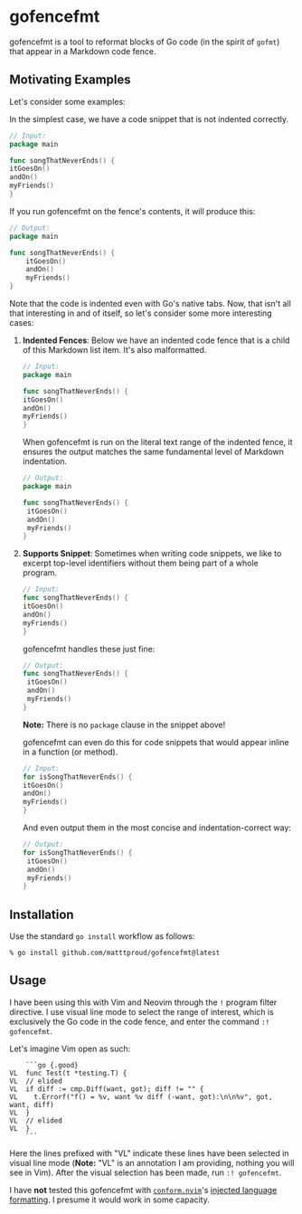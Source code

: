 # gofencefmt

gofencefmt is a tool to reformat blocks of Go code (in the spirit of `gofmt`)
that appear in a Markdown code fence.

## Motivating Examples

Let's consider some examples:

In the simplest case, we have a code snippet that is not indented correctly.

```go
// Input:
package main

func songThatNeverEnds() {
itGoesOn()
andOn()
myFriends()
}
```

If you run gofencefmt on the fence's contents, it will produce this:

```go
// Output:
package main

func songThatNeverEnds() {
	itGoesOn()
	andOn()
	myFriends()
}
```

Note that the code is indented even with Go's native tabs.  Now, that isn't all
that interesting in and of itself, so let's consider some more interesting
cases:

1. **Indented Fences**: Below we have an indented code fence that is a child
   of this Markdown list item.  It's also malformatted.

   ```go
   // Input:
   package main

   func songThatNeverEnds() {
   itGoesOn()
   andOn()
   myFriends()
   }
   ```

   When gofencefmt is run on the literal text range of the indented fence, it
   ensures the output matches the same fundamental level of Markdown
   indentation.

   ```go
   // Output:
   package main

   func songThatNeverEnds() {
   	itGoesOn()
   	andOn()
   	myFriends()
   }
   ```

2. **Supports Snippet**: Sometimes when writing code snippets, we like to excerpt
   top-level identifiers without them being part of a whole program.

   ```go
   // Input:
   func songThatNeverEnds() {
   itGoesOn()
   andOn()
   myFriends()
   }
   ```

   gofencefmt handles these just fine:

   ```go
   // Output:
   func songThatNeverEnds() {
   	itGoesOn()
   	andOn()
   	myFriends()
   }
   ```

   **Note:** There is no `package` clause in the snippet above!

   gofencefmt can even do this for code snippets that would appear inline in a
   function (or method).

   ```go
   // Input:
   for isSongThatNeverEnds() {
   itGoesOn()
   andOn()
   myFriends()
   }
   ```

   And even output them in the most concise and indentation-correct way:

   ```go
   // Output:
   for isSongThatNeverEnds() {
   	itGoesOn()
   	andOn()
   	myFriends()
   }
   ```

## Installation

Use the standard `go install` workflow as follows:

```shell
% go install github.com/matttproud/gofencefmt@latest
```

## Usage

I have been using this with Vim and Neovim through the `!` program filter
directive.  I use visual line mode to select the range of interest, which is
exclusively the Go code in the code fence, and enter the command `:!
gofencefmt`.

Let's imagine Vim open as such:

~~~
    ```go {.good}
VL  func Test(t *testing.T) {
VL  // elided
VL  if diff := cmp.Diff(want, got); diff != "" {
VL    t.Errorf("f() = %v, want %v diff (-want, got):\n\n%v", got, want, diff)
VL  }
VL  // elided
VL  }
    ```
~~~

Here the lines prefixed with "VL" indicate these lines have been selected in
visual line mode (**Note:** "VL" is an annotation I am providing, nothing you
will see in Vim).  After the visual selection has been made, run
`:! gofencefmt`.

I have **not** tested this gofencefmt with [`conform.nvim`]'s [injected
language formatting].  I presume it would work in some capacity.

[`conform.nvim`]: https://github.com/stevearc/conform.nvim
[injected language formatting]: https://github.com/stevearc/conform.nvim/blob/master/doc/advanced_topics.md#injected-language-formatting-code-blocks
